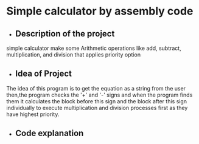 # Simple calculator by assembly code



-  ## Description of the project

simple calculator make some Arithmetic operations like add, subtract, multiplication, and division that applies priority option


-  ## Idea of Project

The idea of this program is to get the equation as a string from the user  then,the program checks the '+' and '-' signs and when the program finds them it calculates the block before this sign and 
the block after this sign individually to execute multiplication and division processes first as
 they have highest priority. 


-  ## Code explanation



